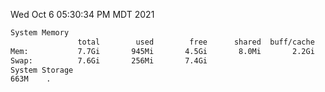 Wed Oct  6 05:30:34 PM MDT 2021
```bash
System Memory
               total        used        free      shared  buff/cache   available
Mem:           7.7Gi       945Mi       4.5Gi       8.0Mi       2.2Gi       6.4Gi
Swap:          7.6Gi       256Mi       7.4Gi
System Storage
663M	.
```
